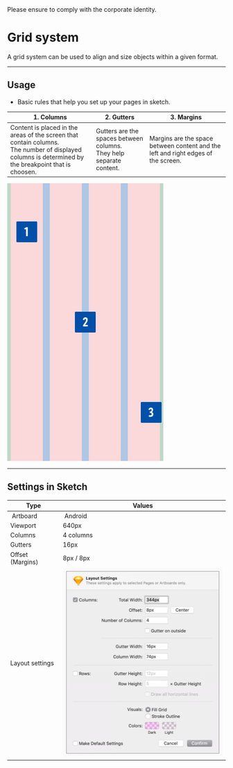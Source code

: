 <AlertInfo alertHeadline="Modifiable">
Please ensure to comply with the corporate identity.
</AlertInfo>

# Grid system

A grid system can be used to align and size objects within a given format.

---

## Usage

- Basic rules that help you set up your pages in sketch.

|  1. Columns | 2. Gutters | 3. Margins |
|---|---|---|
| Content is placed in the areas of the screen that contain columns.<br> The number of displayed columns is determined by the breakpoint that is choosen. | Gutters are the spaces between columns.<br> They help separate content. | Margins are the space between content and the left and right edges of the screen. |

![Grid Setup](assets/grid-system-setup@1x.png)

---

## Settings in Sketch

| Type | Values |
|---|---|
| Artboard | Android |
| Viewport | 640px |
| Columns | 4 columns |
| Gutters | 16px |
| Offset (Margins) | 8px / 8px |
| Layout settings | ![Android](assets/sketch_layout@1x.png) |

